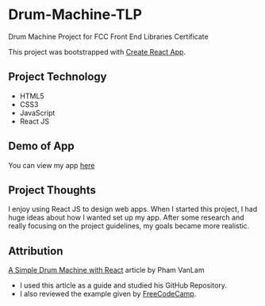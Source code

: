 # Drum-Machine-TLP
Drum Machine Project for FCC Front End Libraries Certificate

This project was bootstrapped with [Create React App](https://github.com/facebook/create-react-app).

## Project Technology
- HTML5
- CSS3 
- JavaScript
- React JS

## Demo of App
You can view my app [here](https://tlanetterose.github.io/Drum-Machine-TLP/)

## Project Thoughts
I enjoy using React JS to design web apps. When I started this project, I had huge ideas about how I wanted set up my app. After some research and really focusing on the project guidelines, my goals became more realistic. 

## Attribution
[A Simple Drum Machine with React](https://reactjsexample.com/a-simple-drum-machine-with-react/) article by Pham VanLam
- I used this article as a guide and studied his GitHub Repository. 
- I also reviewed the example given by [FreeCodeCamp](https://www.freecodecamp.org).
